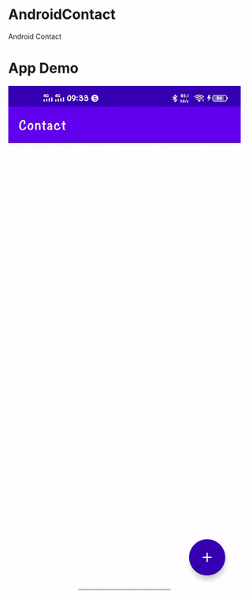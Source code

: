 # AndroidContact
Android Contact
# App Demo
![](https://github.com/dipoengoro/AndroidContact/blob/main/assets/demo.gif)
